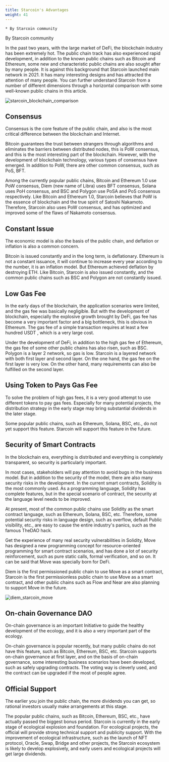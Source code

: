```yaml
---
title: Starcoin's Advantages
weight: 41
---
```


```
* By Starcoin community 
```


By Starcoin community 

In the past two years, with the large market of DeFi, the blockchain industry has been extremely hot. The public chain track has also experienced rapid development, in addition to the known public chains such as Bitcoin and Ethereum, some new and characteristic public chains are also sought after by many people. It is against this background that Starcoin launched main network in 2021. It has many interesting designs and has attracted the attention of many people. You can further understand Starcoin from a number of different dimensions through a horizontal comparison with some well-known public chains in this article.

![starcoin_blockchain_comparison](https://tva1.sinaimg.cn/large/008i3skNly1gxusakr2jrj31c80oo43w.jpg)



## Consensus

Consensus is the core feature of the public chain, and also is the most critical difference between the blockchain and Internet.

Bitcoin guarantees the trust between strangers through algorithms and eliminates the barriers between distributed nodes, this is PoW consensus, and this is the most interesting part of the blockchain. However, with the development of blockchain technology, various types of consensus have emerged. In addition to PoW, there are other common consensus, such as PoS, BFT.

Among the currently popular public chains, Bitcoin and Ethereum 1.0 use PoW consensus, Diem (new name of Libra) uses BFT consensus, Solana uses PoH consensus, and BSC and Polygon use PoSA and PoS consensus respectively. Like Bitcoin and Ethereum 1.0, Starcoin believes that PoW is the essence of blockchain and the true spirit of Satoshi Nakamoto. Therefore, Starcoin also uses PoW consensus, and has optimized and improved some of the flaws of Nakamoto consensus.



## Constant Issue

The economic model is also the basis of the public chain, and deflation or inflation is also a common concern.

Bitcoin is issued constantly and in the long term, is deflationary. Ethereum is not a constant issuance, it will continue to increase every year according to the number, it is an inflation model. But Ethereum achieved deflation by destroying ETH. Like Bitcoin, Starcoin is also issued constantly, and the common public chains such as BSC and Polygon are not constantly issued.



## Low Gas Fee

In the early days of the blockchain, the application scenarios were limited, and the gas fee was basically negligible. But with the development of blockchain, especially the explosive growth brought by DeFi, gas fee has become a very important factor and a big bottleneck, this is obvious in Ethereum. The gas fee of a simple transaction requires at least a few hundred USDT , which is a very large cost.

Under the development of DeFi, in addition to the high gas fee of Ethereum, the gas fee of some other public chains has also risen, such as BSC. Polygon is a layer 2 network, so gas is low. Starcoin is a layered network with both first layer and second  layer. On the one hand, the gas fee on the first layer is very low. On the other hand, many requirements can also be fulfilled on the second layer.



## Using Token to Pays Gas Fee

To solve  the problem of high gas fees, it is a very good attempt to use different tokens to pay gas fees. Especially for many potential projects, the distribution strategy in the early stage may bring substantial dividends in the later stage.

Some popular public chains, such as Ethereum, Solana, BSC, etc., do not yet support this feature. Starcoin will support this feature in the future.



## Security of Smart Contracts

In the blockchain era, everything is distributed and everything is completely transparent, so security is particularly important.

In most cases, stakeholders will pay attention to avoid bugs in the business model. But in addition to the security of the model, there are also many security risks in the development. In the current smart contracts, Solidity is the most commonly used. As a programming language, Solidity has complete features, but in the special scenario of contract, the security at the language level needs to be improved.

At present, most of the common public chains use Solidity as the smart contract language, such as Ethereum, Solana, BSC, etc. Therefore, some potential security risks in language design, such as overflow, default Public visibility, etc., are easy to cause the entire industry's panics, such as the famous TheDAO hack.

Get the experience of many real security vulnerabilities in Solidity, Move has designed a new programming concept for resource-oriented programming for smart contract scenarios, and has done a lot of security reinforcement, such as pure static calls, formal verification, and so on. It can be said that Move was specially born for DeFi.

Diem is the first permissioned public chain to use Move as a smart contract, Starcoin is the first permissionless public chain to use Move as a smart contract, and other public chains such as Flow and Near are also planning to support Move in the future.

![diem_starcoin_move](https://tva1.sinaimg.cn/large/008i3skNly1gxwpdukp8xj30p60gcmxf.jpg)

## On-chain Governance DAO

On-chain governance is an important Initiative to guide the healthy development of the ecology, and it is also a very important part of the ecology.

On-chain governance is popular recently, but many public chains do not have this feature, such as Bitcoin, Ethereum, BSC, etc. Starcoin supports on-chain governance at first layer, and on the basis of on-chain governance, some interesting business scenarios have been developed, such as safely upgrading contracts. The voting way is cleverly used, and the contract can be upgraded if the most of people agree.



## Official Support

The earlier you join the public chain, the more dividends you can get, so rational investors usually make arrangements at this stage.

The popular public chains, such as Bitcoin, Ethereum, BSC, etc., have actually passed the biggest bonus period. Starcoin is currently in the early stage of ecological explosion and foundation. For ecological projects, the official will provide strong technical support and publicity support. With the improvement of ecological infrastructure, such as the launch of NFT protocol, Oracle, Swap, Bridge and other projects, the Starcoin ecosystem is likely to develop explosively, and early users and ecological projects will get large dividends.

